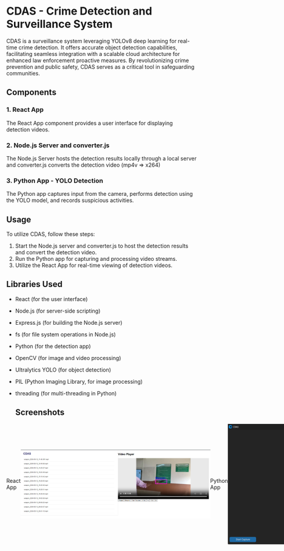 # CDAS - Crime Detection and Surveillance System

CDAS is a surveillance system leveraging YOLOv8 deep learning for real-time crime detection. It offers accurate object detection capabilities, facilitating seamless integration with a scalable cloud architecture for enhanced law enforcement proactive measures. By revolutionizing crime prevention and public safety, CDAS serves as a critical tool in safeguarding communities.

## Components

### 1. React App

The React App component provides a user interface for displaying detection videos.

### 2. Node.js Server and converter.js

The Node.js Server hosts the detection results locally through a local server and converter.js converts the detection video (mp4v => x264)

### 3. Python App - YOLO Detection

The Python app captures input from the camera, performs detection using the YOLO model, and records suspicious activities.

## Usage

To utilize CDAS, follow these steps:

1. Start the Node.js server and converter.js to host the detection results and convert the detection video.
2. Run the Python app for capturing and processing video streams.
3. Utilize the React App for real-time viewing of detection videos.

## Libraries Used

- React (for the user interface)
- Node.js (for server-side scripting)
- Express.js (for building the Node.js server)
- fs (for file system operations in Node.js)
- Python (for the detection app)
- OpenCV (for image and video processing)
- Ultralytics YOLO (for object detection)
- PIL (Python Imaging Library, for image processing)
- threading (for multi-threading in Python)

  ## Screenshots
 <div style="display: flex; flex-direction: row; align-items: center;">
  <p align="left">React App</p>
  <img src="CDAS_APP/screenshot/image.png" width="500"/>
  <p align="left">Python App</p>
  <img src="CDAS_APP/screenshot/image2.png" width="400" />
</div>

  
  
